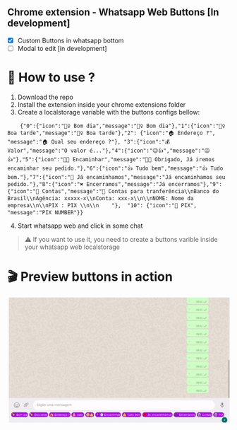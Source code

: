 ## Chrome extension - Whatsapp Web Buttons [In development]
- [x] Custom Buttons in whatsapp bottom 
- [ ] Modal to edit [in development]

# 🤔 How to use ?
1. Download the repo
2. Install the extension inside your chrome extensions folder
3. Create a localstorage variable with the buttons configs bellow:
```
    {"0":{"icon":"🙋‍♀️ Bom dia","message":"🙋‍♀️ Bom dia"},"1":{"icon":"🙋‍♀️ Boa tarde","message":"🙋‍♀️ Boa tarde"},"2": {"icon":"🏠 Endereço ?", "message":"🏠 Qual seu endereço ?"}, "3":{"icon":"💰 Valor","message":"O valor é..."},"4":{"icon":"😉👍","message":"😉👍"},"5":{"icon":"🏃💨 Encaminhar","message":"🏃💨 Obrigado, Já iremos encaminhar seu pedido."},"6":{"icon":"👍 Tudo bem","message":"👍 Tudo bem."},"7":{"icon":"🔴 Já encaminhamos","message":"Já encaminhamos seu pedido."},"8":{"icon":"✖️ Encerramos","message":"Já encerramos"},"9":{"icon":"🏦 Contas","message":"🏦 Contas para tranferência\\nBanco do Brasil\\nAgência: xxxxx-x\\nConta: xxx-x\\n\\nNOME: Nome da empresa\\n\\nPIX : PIX \\n\\n    "},  "10": {"icon":"🏦 PIX", "message":"PIX NUMBER"}}
```
4. Start whatsapp web and click in some chat
> ⚠️ If you want to use it, you need to create a buttons varible inside your whatsapp web localstorage

# 🎬 Preview buttons in action

![Preview](https://github.com/sostenesapollo/chrome-extension-whatsapp-web-buttons/blob/master/demo.gif)